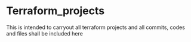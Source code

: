 # Terraform_projects
This is intended to carryout all terraform projects and all commits, codes and files shall be included here
